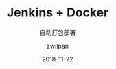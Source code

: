 ---
layout:     post
title:      Jenkins + Docker
subtitle:   自动打包部署
date:       2018-11-22
author:     zwilpan
header-img: img/post-bg-debug.png
catalog: true
tags:
    - Docker
---